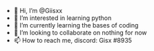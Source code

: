 - 👋 Hi, I’m @Giisxx
- 👀 I’m interested in learning python
- 🌱 I’m currently learning the bases of coding
- 💞️ I’m looking to collaborate on nothing for now
- 📫 How to reach me, discord: Gisx #8935

<!---
Giisxx/Giisxx is a ✨ special ✨ repository because its `README.md` (this file) appears on your GitHub profile.
You can click the Preview link to take a look at your changes.
--->
